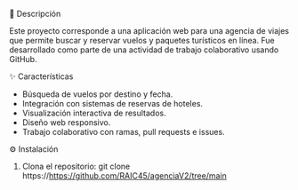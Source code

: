 📝 Descripción

Este proyecto corresponde a una aplicación web para una agencia de viajes que permite buscar y reservar vuelos y paquetes turísticos en línea. Fue desarrollado como parte de una actividad de trabajo colaborativo usando GitHub.

✨ Características

- Búsqueda de vuelos por destino y fecha.
- Integración con sistemas de reservas de hoteles.
- Visualización interactiva de resultados.
- Diseño web responsivo.
- Trabajo colaborativo con ramas, pull requests e issues.

⚙️ Instalación

1. Clona el repositorio:
   git clone https://https://github.com/RAIC45/agenciaV2/tree/main
   
